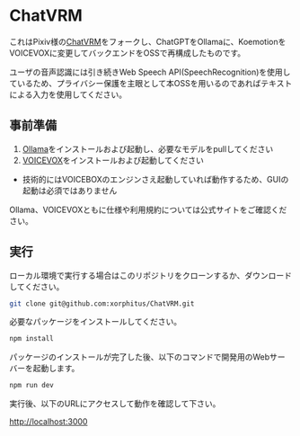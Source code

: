 # ChatVRM

これはPixiv様の[ChatVRM](https://github.com/pixiv/ChatVRM)をフォークし、ChatGPTをOllamaに、KoemotionをVOICEVOXに変更してバックエンドをOSSで再構成したものです。

ユーザの音声認識には引き続きWeb Speech API(SpeechRecognition)を使用しているため、プライバシー保護を主眼として本OSSを用いるのであればテキストによる入力を使用してください。

## 事前準備

1. [Ollama](https://ollama.com)をインストールおよび起動し、必要なモデルをpullしてください
2. [VOICEVOX](https://voicevox.hiroshiba.jp)をインストールおよび起動してください
  - 技術的にはVOICEBOXのエンジンさえ起動していれば動作するため、GUIの起動は必須ではありません

Ollama、VOICEVOXともに仕様や利用規約については公式サイトをご確認ください。

## 実行

ローカル環境で実行する場合はこのリポジトリをクローンするか、ダウンロードしてください。

```bash
git clone git@github.com:xorphitus/ChatVRM.git
```

必要なパッケージをインストールしてください。

```bash
npm install
```

パッケージのインストールが完了した後、以下のコマンドで開発用のWebサーバーを起動します。

```bash
npm run dev
```

実行後、以下のURLにアクセスして動作を確認して下さい。

[http://localhost:3000](http://localhost:3000)
